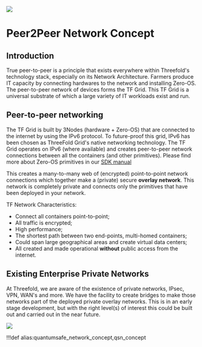 ![](img/network_architecture2.png)

# Peer2Peer Network Concept

## Introduction

True peer-to-peer is a principle that exists everywhere within Threefold's technology stack, especially on its Network Architecture. Farmers produce IT capacity by connecting hardwares to the network and installing Zero-OS. The peer-to-peer network of devices forms the TF Grid. This TF Grid is a universal substrate of which a large variety of IT workloads exist and run.

## Peer-to-peer networking

The TF Grid is built by 3Nodes (hardware + Zero-OS) that are connected to the internet by using the IPv6 protocol. To future-proof this grid, IPv6 has been chosen as ThreeFold Grid's native networking technology. The TF Grid operates on IPv6 (where available) and creates peer-to-peer network connections between all the containers (and other primitives). Please find more about Zero-OS primitives in our [SDK manual](threefold:manuals)

This creates a many-to-many web of (encrypted) point-to-point network connections which together make a (private) secure **overlay network**. This network is completely private and connects only the primitives that have been deployed in your network.

TF Network Characteristics:

- Connect all containers point-to-point;
- All traffic is encrypted;
- High performance;
- The shortest path between two end-points, multi-homed containers;
- Could span large geographical areas and create virtual data centers;
- All created and made operational **without** public access from the internet.

## Existing Enterprise Private Networks

At Threefold, we are aware of the existence of private networks, IPsec, VPN, WAN's and more. We have the facility to create bridges to make those networks part of the deployed private overlay networks. This is in an early stage development, but with the right level(s) of interest this could be built out and carried out in the near future.

![](img/network_architecture.png)

!!!def alias:quantumsafe_network_concept,qsn_concept